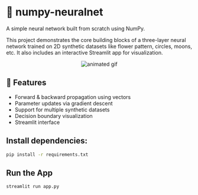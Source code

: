 # 🧠 numpy-neuralnet

A simple neural network built from scratch using NumPy.

This project demonstrates the core building blocks of a three-layer neural network trained on 2D synthetic datasets like flower pattern, circles, moons, etc. It also includes an interactive Streamlit app for visualization.

<p align="center">
  <img src="https://github.com/user-attachments/assets/5fd5d649-bfeb-4168-a303-9bce147da57e" alt="animated gif" />
</p>

## 🚀 Features

-   Forward & backward propagation using vectors
-   Parameter updates via gradient descent
-   Support for multiple synthetic datasets
-   Decision boundary visualization
-   Streamlit interface

## Install dependencies:

```bash
pip install -r requirements.txt
```

## Run the App

```bash
streamlit run app.py
```
